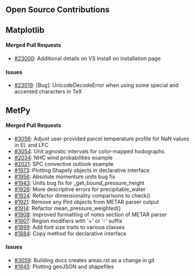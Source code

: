 ## Open Source Contributions

## Matplotlib

#### Merged Pull Requests
- [#23000](https://github.com/matplotlib/matplotlib/pull/23000): Additional details on VS install on installation page

#### Issues
- [#23019](https://github.com/matplotlib/matplotlib/issues/23019): [Bug]: UnicodeDecodeError when using some special and accented characters in TeX

## MetPy

#### Merged Pull Requests
- [#3056](https://github.com/Unidata/MetPy/pull/3056): Adjust user-provided parcel temperature profile for NaN values in EL and LFC
- [#3054](https://github.com/Unidata/MetPy/pull/3054): Unit agnostic intervals for color-mapped hodographs
- [#2034](https://github.com/Unidata/MetPy/pull/2034): NHC wind probabilities example
- [#2021](https://github.com/Unidata/MetPy/pull/2021): SPC convective outlook example
- [#1973](https://github.com/Unidata/MetPy/pull/1973): Plotting Shapely objects in declarative interface
- [#1956](https://github.com/Unidata/MetPy/pull/1956): Absolute momentum units bug fix 
- [#1943](https://github.com/Unidata/MetPy/pull/1943): Units bug fix for _get_bound_pressure_height
- [#1926](https://github.com/Unidata/MetPy/pull/1926): More descriptive errors for precipitable_water 
- [#1924](https://github.com/Unidata/MetPy/pull/1924): Refactor dimensionality comparisons to check()
- [#1921](https://github.com/Unidata/MetPy/pull/1921): Remove any Pint objects from METAR parser output
- [#1914](https://github.com/Unidata/MetPy/pull/1914): Refactor mean_pressure_weighted() 
- [#1908](https://github.com/Unidata/MetPy/pull/1908): Improved formatting of notes section of METAR parser
- [#1907](https://github.com/Unidata/MetPy/pull/1907): Region modifiers with '+' or '-' suffix
- [#1899](https://github.com/Unidata/MetPy/pull/1899): Add font size traits to various classes
- [#1884](https://github.com/Unidata/MetPy/pull/1884): Copy method for declarative interface

#### Issues
- [#3059](https://github.com/Unidata/MetPy/issues/3059): Building docs creates areas.rst as a change in git
- [#1945](https://github.com/Unidata/MetPy/issues/1945): Plotting geoJSON and shapefiles
